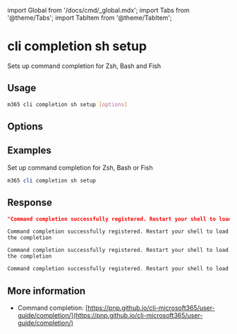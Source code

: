 <!-- DISCLAIMER: All secrets, passwords, and sensitive values in this document are examples only and not real credentials. -->
import Global from '/docs/cmd/_global.mdx';
import Tabs from '@theme/Tabs';
import TabItem from '@theme/TabItem';

# cli completion sh setup

Sets up command completion for Zsh, Bash and Fish

## Usage

```sh
m365 cli completion sh setup [options]
```

## Options

<Global />

## Examples

Set up command completion for Zsh, Bash or Fish

```powershell
m365 cli completion sh setup
```

## Response

<Tabs>
  <TabItem value="JSON">

  ```json
  "Command completion successfully registered. Restart your shell to load the completion"
  ```

  </TabItem>
  <TabItem value="Text">

  ```text
  Command completion successfully registered. Restart your shell to load the completion
  ```

  </TabItem>
  <TabItem value="CSV">

  ```csv
  Command completion successfully registered. Restart your shell to load the completion
  ```

  </TabItem>
  <TabItem value="Markdown">

  ```md
  Command completion successfully registered. Restart your shell to load the completion
  ```

  </TabItem>
</Tabs>

## More information

- Command completion: [https://pnp.github.io/cli-microsoft365/user-guide/completion/](https://pnp.github.io/cli-microsoft365/user-guide/completion/)
